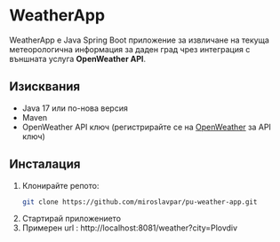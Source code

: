 # WeatherApp

WeatherApp е Java Spring Boot приложение за извличане на текуща метеорологична информация за даден град чрез интеграция с външната услуга **OpenWeather API**.

## Изисквания

- Java 17 или по-нова версия
- Maven
- OpenWeather API ключ (регистрирайте се на [OpenWeather](https://openweathermap.org/) за API ключ)

## Инсталация

1. Клонирайте репото:
   ```bash
   git clone https://github.com/miroslavpar/pu-weather-app.git
2. Стартирай приложението
3. Примерен url : http://localhost:8081/weather?city=Plovdiv
